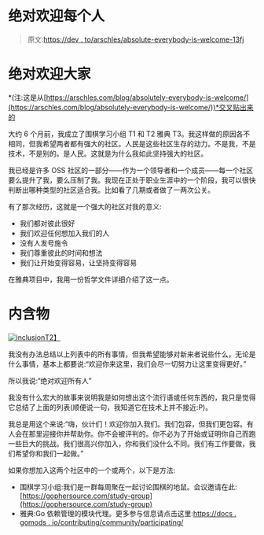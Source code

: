# 绝对欢迎每个人

> 原文:[https://dev . to/arschles/absolute-everybody-is-welcome-13fj](https://dev.to/arschles/absolutely-everybody-is-welcome-13fj)

# 绝对欢迎大家

*(注:这是从[https://arschles.com/blog/absolutely-everybody-is-welcome/](https://arschles.com/blog/absolutely-everybody-is-welcome/))*交叉贴出来的

大约 6 个月前，我成立了围棋学习小组 T1 和 T2 雅典 T3。我这样做的原因各不相同，但我希望两者都有强大的社区。人民是这些社区生存的动力。不是我，不是技术，不是别的。是人民。这就是为什么我如此坚持强大的社区。

我已经是许多 OSS 社区的一部分——作为一个领导者和一个成员——每一个社区要么提升了我，要么压制了我。我现在正处于职业生涯中的一个阶段，我可以很快判断出哪种类型的社区适合我。比如看了几期或者做了一两次公关。

有了那次经历，这就是一个强大的社区对我的意义:

*   我们都对彼此很好
*   我们欢迎任何想加入我们的人
*   没有人发号施令
*   我们尊重彼此的时间和想法
*   我们让开始变得容易，让坚持变得容易

在雅典项目中，我用一份哲学文件详细介绍了这一点。

# 内含物

[![inclusion](../Images/2eac7a86165bba99eace74358116ff11.png)T2】](https://res.cloudinary.com/practicaldev/image/fetch/s--TARxGhpP--/c_limit%2Cf_auto%2Cfl_progressive%2Cq_auto%2Cw_880/https://arschles.com/images/avg-joes.png)

我没有办法总结以上列表中的所有事情，但我希望能够对新来者说些什么，无论是什么事情，基本上都要说:“欢迎你来这里，我们会尽一切努力让这里变得更好。”

所以我说:“绝对欢迎所有人”

我没有什么宏大的故事来说明我是如何想出这个流行语或任何东西的，我只是觉得它总结了上面的列表(顺便说一句，我知道它在技术上并不接近:P)。

我总是用这个来说:“嗨，伙计们！欢迎你加入我们。我们包容，但我们更包容。有人会在那里迎接你并帮助你。你不会被评判的。你不必为了开始或证明你自己而跑一些巨大的挑战。我们很高兴你加入，你和我们没什么不同。我们有工作要做，我们希望你和我们一起做。”

如果你想加入这两个社区中的一个或两个，以下是方法:

*   围棋学习小组:我们是一群每周聚在一起讨论围棋的地鼠。会议邀请在此:[https://gophersource.com/study-group](https://gophersource.com/study-group)
*   雅典:Go 依赖管理的模块代理。更多参与信息请点击这里:[https://docs . gomods . io/contributing/community/participating/](https://docs.gomods.io/contributing/community/participating/)